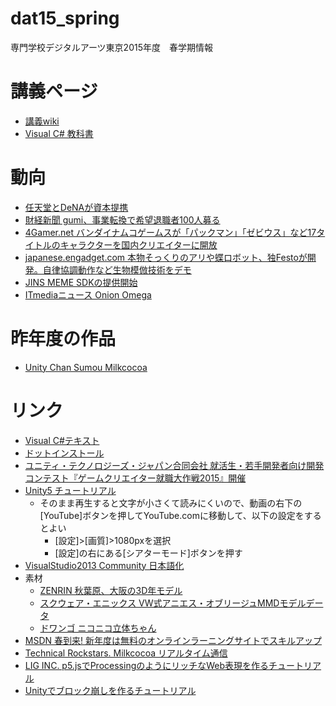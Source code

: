 # dat15_spring
専門学校デジタルアーツ東京2015年度　春学期情報

# 講義ページ
- [講義wiki](https://github.com/tanakaedu/dat15_spring/wiki)
- [Visual C# 教科書](https://github.com/tanakaedu/cs-edu)


# 動向
- [任天堂とDeNAが資本提携](http://www.itmedia.co.jp/news/articles/1503/17/news099.html)
- [財経新聞 gumi、事業転換で希望退職者100人募る](http://news.nifty.com/cs/economy/economyalldetail/zaikei-20150328-242724/1.htm)
- [4Gamer.net バンダイナムコゲームスが「パックマン」「ゼビウス」など17タイトルのキャラクターを国内クリエイターに開放](http://www.4gamer.net/games/999/G999905/20150331011/?utm_content=buffer851e4&utm_medium=social&utm_source=twitter.com&utm_campaign=buffer)
- [japanese.engadget.com 本物そっくりのアリや蝶ロボット、独Festoが開発。自律協調動作など生物模倣技術をデモ](http://japanese.engadget.com/2015/04/06/festo/)
- [JINS MEME SDKの提供開始](https://developers.jins.com/ja/)
- [ITmediaニュース Onion Omega](http://www.itmedia.co.jp/news/articles/1504/07/news116.html)


# 昨年度の作品
- [Unity Chan Sumou Milkcocoa](http://edu.amdv.net/dat14/sumou/)


# リンク
- [Visual C#テキスト](https://github.com/tanakaedu/cs-edu)
- [ドットインストール](http://dotinstall.com/)
- [ユニティ・テクノロジーズ・ジャパン合同会社 就活生・若手開発者向け開発コンテスト『ゲームクリエイター就職大作戦2015』開催](http://japan.unity3d.com/blog/press/20150323)
- [Unity5 チュートリアル](http://unity3d.com/jp/learn/tutorials/modules)
    - そのまま再生すると文字が小さくて読みにくいので、動画の右下の[YouTube]ボタンを押してYouTube.comに移動して、以下の設定をするとよい
        - [設定]>[画質]>1080pxを選択
        - [設定]の右にある[シアターモード]ボタンを押す
- [VisualStudio2013 Community 日本語化](http://sh-yoshida.hatenablog.com/entry/2014/11/19/001844)
- 素材
    - [ZENRIN 秋葉原、大阪の3D年モデル](http://www.zenrin.co.jp/product/service/3d/asset/)
    - [スクウェア・エニックス VW式アニエス・オブリージュMMDモデルデータ](http://www.jp.square-enix.com/second/mmd-download.html)
    - [ドワンゴ ニコニコ立体ちゃん](http://3d.nicovideo.jp/alicia/)
- [MSDN 春到来! 新年度は無料のオンラインラーニングサイトでスキルアップ](http://blogs.msdn.com/b/devamm/archive/2015/03/23/10602005.aspx)
- [Technical Rockstars. Milkcocoa リアルタイム通信](https://mlkcca.com/)
- [LIG INC. p5.jsでProcessingのようにリッチなWeb表現を作るチュートリアル](http://liginc.co.jp/web/html-css/html/130834)
- [Unityでブロック崩しを作るチュートリアル](http://am1tanaka.hatenablog.com/entry/2015/01/12/223830)


